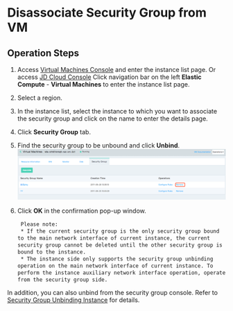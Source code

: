 # Disassociate Security Group from VM

## Operation Steps
1. Access [Virtual Machines Console](https://cns-console.jdcloud.com/host/compute/list) and enter the instance list page. Or access [JD Cloud Console](https://console.jdcloud.com) Click navigation bar on the left **Elastic Compute** - **Virtual Machines** to enter the instance list page.
2. Select a region.
3. In the instance list, select the instance to which you want to associate the security group and click on the name to enter the details page.
4. Click **Security Group** tab.
5. Find the security group to be unbound and click **Unbind**.
	![](../../../../../image/vm/Operation-Guide-SG-unbind1.png)
6. Click **OK** in the confirmation pop-up window.

		Please note:
		* If the current security group is the only security group bound to the main network interface of current instance, the current security group cannot be deleted until the other security group is bound to the instance.
		* The instance side only supports the security group unbinding operation on the main network interface of current instance. To perform the instance auxiliary network interface operation, operate from the security group side.



In addition, you can also unbind from the security group console. Refer to [Security Group Unbinding Instance](../../../../Networking/Virtual-Private-Cloud/Operation-Guide/Security-Group-Configuration.md) for details.